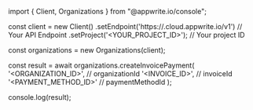 import { Client, Organizations } from "@appwrite.io/console";

const client = new Client()
    .setEndpoint('https://<REGION>.cloud.appwrite.io/v1') // Your API Endpoint
    .setProject('<YOUR_PROJECT_ID>'); // Your project ID

const organizations = new Organizations(client);

const result = await organizations.createInvoicePayment(
    '<ORGANIZATION_ID>', // organizationId
    '<INVOICE_ID>', // invoiceId
    '<PAYMENT_METHOD_ID>' // paymentMethodId
);

console.log(result);
